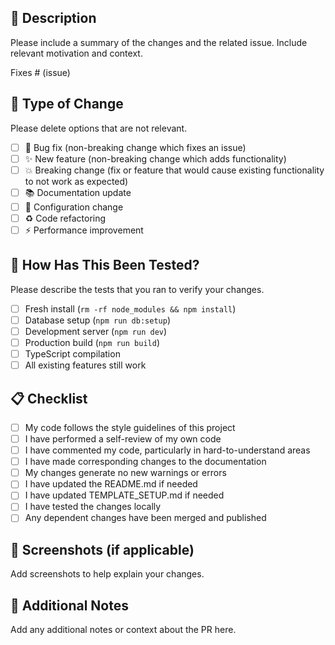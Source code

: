 ## 📝 Description

Please include a summary of the changes and the related issue. Include relevant motivation and context.

Fixes # (issue)

## 🎯 Type of Change

Please delete options that are not relevant.

- [ ] 🐛 Bug fix (non-breaking change which fixes an issue)
- [ ] ✨ New feature (non-breaking change which adds functionality)
- [ ] 💥 Breaking change (fix or feature that would cause existing functionality to not work as expected)
- [ ] 📚 Documentation update
- [ ] 🔧 Configuration change
- [ ] ♻️ Code refactoring
- [ ] ⚡ Performance improvement

## 🧪 How Has This Been Tested?

Please describe the tests that you ran to verify your changes.

- [ ] Fresh install (`rm -rf node_modules && npm install`)
- [ ] Database setup (`npm run db:setup`)
- [ ] Development server (`npm run dev`)
- [ ] Production build (`npm run build`)
- [ ] TypeScript compilation
- [ ] All existing features still work

## 📋 Checklist

- [ ] My code follows the style guidelines of this project
- [ ] I have performed a self-review of my own code
- [ ] I have commented my code, particularly in hard-to-understand areas
- [ ] I have made corresponding changes to the documentation
- [ ] My changes generate no new warnings or errors
- [ ] I have updated the README.md if needed
- [ ] I have updated TEMPLATE_SETUP.md if needed
- [ ] I have tested the changes locally
- [ ] Any dependent changes have been merged and published

## 📸 Screenshots (if applicable)

Add screenshots to help explain your changes.

## 📝 Additional Notes

Add any additional notes or context about the PR here.
